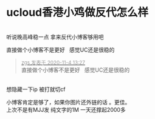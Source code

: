 # ucloud香港小鸡做反代怎么样


<br />
听说晚高峰稳一点 拿来反代小博客够用吧

直接做个小博客不是更好&nbsp; &nbsp;感觉UC还是很稳的

<div class="quote"><blockquote><font size="2"><a href="https://www.hostloc.com/forum.php?mod=redirect&amp;goto=findpost&amp;pid=9401293&amp;ptid=762307" target="_blank"><font color="#999999">zgs 发表于 2020-11-4 13:27</font></a></font><br />
直接做个小博客不是更好&nbsp; &nbsp;感觉UC还是很稳的</blockquote></div><br />
想隐藏一下ip 被打就切cf

小博客肯定是够了，如果你图片还外链的话 。更佳。<br />
上次不是有MJJ发 纯文字的1M 一天还撑起2000多
